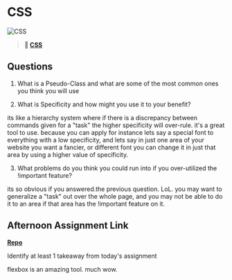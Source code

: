 # CSS

![CSS](https://bcw.blob.core.windows.net/public/cssUnit/1411879719053976)

> **📖 [CSS](https://codeworksacademy.com/fs-student-guide/resources/wk1/03-CSS)**

## Questions

1. What is a Pseudo-Class and what are some of the most common ones you think you will use

2. What is Specificity and how might you use it to your benefit?

its like a hierarchy system where if there is a discrepancy between commands given for a "task" the higher specificity will over-rule.
it's a great tool to use. because you can apply for instance lets say a special font to everything with a low specificity, and lets say in just one area of your website you want a fancier, or different font you can change it in just that area by using a higher value of specificity.

3. What problems do you think you could run into if you over-utilized the !important feature?

its so obvious if you answered.the previous question. LoL.
you may want to generalize a "task" out over the whole page, and you may not be able to do it to an area if that area has the !important feature on it.

## Afternoon Assignment Link

**[Repo](https://github.com/good-ol-peekers/cool-site)**

Identify at least 1 takeaway from today's assignment

flexbox is an amazing tool. much wow. 